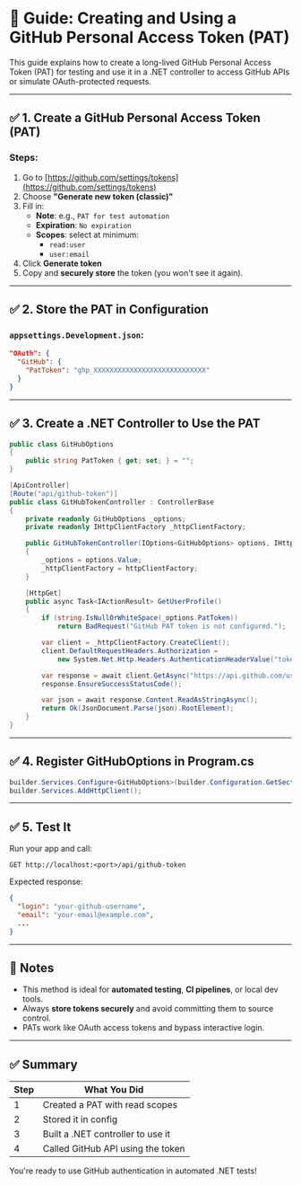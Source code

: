 
# 📘 Guide: Creating and Using a GitHub Personal Access Token (PAT)

This guide explains how to create a long-lived GitHub Personal Access Token (PAT) for testing and use it in a .NET controller to access GitHub APIs or simulate OAuth-protected requests.

---

## ✅ 1. Create a GitHub Personal Access Token (PAT)

### Steps:

1. Go to [https://github.com/settings/tokens](https://github.com/settings/tokens)
2. Choose **"Generate new token (classic)"**
3. Fill in:
   - **Note**: e.g., `PAT for test automation`
   - **Expiration**: `No expiration`
   - **Scopes**: select at minimum:
     - `read:user`
     - `user:email`
4. Click **Generate token**
5. Copy and **securely store** the token (you won't see it again).

---

## ✅ 2. Store the PAT in Configuration

### `appsettings.Development.json`:

```json
"OAuth": {
  "GitHub": {
    "PatToken": "ghp_XXXXXXXXXXXXXXXXXXXXXXXXXXXX"
  }
}
```

---

## ✅ 3. Create a .NET Controller to Use the PAT

```csharp
public class GitHubOptions
{
    public string PatToken { get; set; } = "";
}

[ApiController]
[Route("api/github-token")]
public class GitHubTokenController : ControllerBase
{
    private readonly GitHubOptions _options;
    private readonly IHttpClientFactory _httpClientFactory;

    public GitHubTokenController(IOptions<GitHubOptions> options, IHttpClientFactory httpClientFactory)
    {
        _options = options.Value;
        _httpClientFactory = httpClientFactory;
    }

    [HttpGet]
    public async Task<IActionResult> GetUserProfile()
    {
        if (string.IsNullOrWhiteSpace(_options.PatToken))
            return BadRequest("GitHub PAT token is not configured.");

        var client = _httpClientFactory.CreateClient();
        client.DefaultRequestHeaders.Authorization =
            new System.Net.Http.Headers.AuthenticationHeaderValue("token", _options.PatToken);

        var response = await client.GetAsync("https://api.github.com/user");
        response.EnsureSuccessStatusCode();

        var json = await response.Content.ReadAsStringAsync();
        return Ok(JsonDocument.Parse(json).RootElement);
    }
}
```

---

## ✅ 4. Register GitHubOptions in Program.cs

```csharp
builder.Services.Configure<GitHubOptions>(builder.Configuration.GetSection("OAuth:GitHub"));
builder.Services.AddHttpClient();
```

---

## ✅ 5. Test It

Run your app and call:

```
GET http://localhost:<port>/api/github-token
```

Expected response:

```json
{
  "login": "your-github-username",
  "email": "your-email@example.com",
  ...
}
```

---

## 🔐 Notes

- This method is ideal for **automated testing**, **CI pipelines**, or local dev tools.
- Always **store tokens securely** and avoid committing them to source control.
- PATs work like OAuth access tokens and bypass interactive login.

---

## ✅ Summary

| Step | What You Did |
|------|---------------|
| 1    | Created a PAT with read scopes |
| 2    | Stored it in config |
| 3    | Built a .NET controller to use it |
| 4    | Called GitHub API using the token |

You're ready to use GitHub authentication in automated .NET tests!
